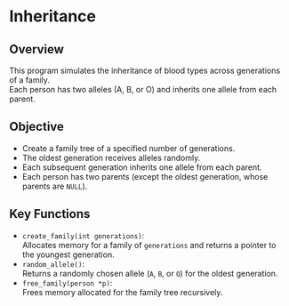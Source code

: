 # Inheritance

## Overview
This program simulates the inheritance of blood types across generations of a family.  
Each person has two alleles (A, B, or O) and inherits one allele from each parent.

## Objective
- Create a family tree of a specified number of generations.
- The oldest generation receives alleles randomly.
- Each subsequent generation inherits one allele from each parent.
- Each person has two parents (except the oldest generation, whose parents are `NULL`).

## Key Functions
- `create_family(int generations)`:  
  Allocates memory for a family of `generations` and returns a pointer to the youngest generation.
- `random_allele()`:  
  Returns a randomly chosen allele (`A`, `B`, or `O`) for the oldest generation.
- `free_family(person *p)`:  
  Frees memory allocated for the family tree recursively.

